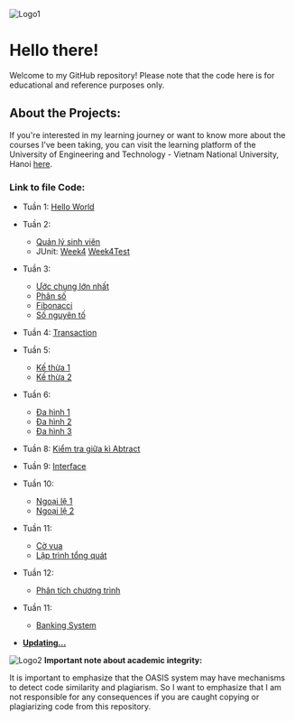 ![Logo1](https://oasis.uet.vnu.edu.vn/static/media/logo-mini.89ecf79d.png)

# Hello there!
Welcome to my GitHub repository! Please note that the code here is for educational and reference purposes only.

## About the Projects:
If you're interested in my learning journey or want to know more about the courses I've been taking, you can visit the learning platform of the University of Engineering and Technology - Vietnam National University, Hanoi [here](https://oasis.uet.vnu.edu.vn/#/dashboard).

### Link to file Code:
* Tuần 1: [Hello World](https://github.com/onionT-312/oasis_UET/blob/main/HelloWorld/src/Main.java)

* Tuần 2:
    - [Quản lý sinh viên](https://github.com/onionT-312/oasis_UET/tree/main/Student/src)
    - JUnit: [Week4](https://github.com/onionT-312/oasis_UET/blob/main/Week4/src/main/java/Week4.java) [Week4Test](https://github.com/onionT-312/oasis_UET/blob/main/Week4/src/test/java/Week4Test.java)

* Tuần 3:
    - [Ước chung lớn nhất](https://github.com/onionT-312/oasis_UET/blob/main/GCD/src/Solution.java)
    - [Phân số](https://github.com/onionT-312/oasis_UET/blob/main/Fraction/src/Solution.java)
    - [Fibonacci](https://github.com/onionT-312/oasis_UET/blob/main/Fibonaci/src/Solution.java)
    - [Số nguyên tố](https://github.com/onionT-312/oasis_UET/blob/main/Fibonaci/src/Solution.java)

* Tuần 4: [Transaction](https://github.com/onionT-312/oasis_UET/tree/main/Transaction/src)

* Tuần 5:
    - [Kế thừa 1](https://github.com/onionT-312/oasis_UET/tree/main/KeThua1/src)
    - [Kế thừa 2](https://github.com/onionT-312/oasis_UET/tree/main/KeThua2/src)

 * Tuần 6:
    - [Đa hình 1](https://github.com/onionT-312/oasis_UET/tree/main/DaHinh1/src)
    - [Đa hình 2](https://github.com/onionT-312/oasis_UET/tree/main/DaHinh2/src)
    - [Đa hình 3](https://github.com/onionT-312/oasis_UET/tree/main/DaHinh3/src)
* Tuần 8: [Kiểm tra giữa kì Abtract](https://github.com/onionT-312/oasis_UET/tree/main/Abstract/src)
* Tuần 9: [Interface](https://github.com/onionT-312/oasis_UET/tree/main/Interface/src)
* Tuần 10:
    - [Ngoại lệ 1](https://github.com/onionT-312/oasis_UET/tree/main/NgoaiLe1/src)
    - [Ngoại lệ 2](https://github.com/onionT-312/oasis_UET/blob/main/NgoaiLe2/src/Week8Task2.java)
* Tuần 11:
    - [Cờ vua](https://github.com/onionT-312/oasis_UET/tree/main/CoVua/src)
    - [Lập trình tổng quát](https://github.com/onionT-312/oasis_UET/tree/main/LapTrinhTongQuat/src)
* Tuần 12:
    - [Phân tích chương trình](https://github.com/onionT-312/oasis_UET)
* Tuần 11:
    - [Banking System](https://github.com/onionT-312/oasis_UET/tree/main/BankingSystem/src)

* [**Updating...**](https://github.com/onionT-312/oasis_UET)


![Logo2](https://upload.wikimedia.org/wikipedia/vi/b/bf/Logo_HUET.svg)
**Important note about academic integrity:**

It is important to emphasize that the OASIS system may have mechanisms to detect code similarity and plagiarism. So I want to emphasize that I am not responsible for any consequences if you are caught copying or plagiarizing code from this repository.

